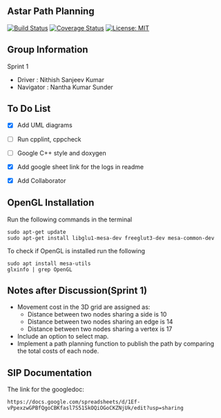 ## Astar Path Planning

[![Build Status](https://travis-ci.org/NithishkumarS/Astar-Path_planning.svg?branch=master)](https://travis-ci.org/NithishkumarS/Astar-Path_planning)
[![Coverage Status](https://coveralls.io/repos/github/NithishkumarS/Astar-Path_planning/badge.svg?branch=master)](https://coveralls.io/github/NithishkumarS/Astar-Path_planning?branch=master)
[![License: MIT](https://img.shields.io/badge/License-MIT-yellow.svg)](https://opensource.org/licenses/MIT)

## Group Information

Sprint 1

 - Driver : Nithish Sanjeev Kumar
 - Navigator : Nantha Kumar Sunder

## To Do List

 - [x]  Add UML diagrams 
 - [ ]  Run cpplint, cppcheck
 - [ ]  Google C++ style and doxygen
 - [x]  Add google sheet link for the logs in readme
 - [X]  Add Collaborator


## OpenGL Installation

Run the following commands in the terminal
```
sudo apt-get update
sudo apt-get install libglu1-mesa-dev freeglut3-dev mesa-common-dev
```

To check if OpenGL is installed run the following

```
sudo apt install mesa-utils
glxinfo | grep OpenGL
```

## Notes after Discussion(Sprint 1)

 - Movement cost in the 3D grid are assigned as:
	- Distance between two nodes sharing a side is 10
	- Distance between two nodes sharing an edge is 14
	- Distance between two nodes sharing a vertex is 17
 - Include an option to select map.
 - Implement a path planning function to publish the path by comparing the total costs of each node.


## SIP Documentation

The link for the googledoc:

```
https://docs.google.com/spreadsheets/d/1Ef-vPpexzwGPBfQgoCBKfasl7S51SkOQiOGoCKZNjUk/edit?usp=sharing
```



